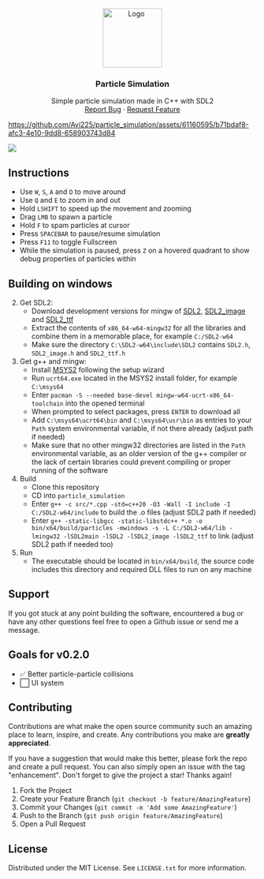 <a name="readme-top"></a>

<!-- PROJECT LOGO -->
<br />
<div align="center">
  <a href="https://github.com/Avi225/particle_simulation">
    <img src="https://github.com/Avi225/particle_simulation/assets/61160595/9f35a634-993e-45a4-aabc-5e76d5e28e22" alt="Logo" width="120" height="120">
  </a>

<h3 align="center">Particle Simulation</h3>

  <p align="center">
    Simple particle simulation made in C++ with SDL2
    <br>
    <a href="https://github.com/Avi225/particle_simulation/issues">Report Bug</a>
    ·
    <a href="https://github.com/Avi225/particle_simulation/issues">Request Feature</a>
  </p>
</div>

https://github.com/Avi225/particle_simulation/assets/61160595/b71bdaf8-afc3-4e10-9dd8-658903743d84

![](https://github.com/Avi225/particle_simulation/assets/61160595/7cb5c6e1-0f7c-4e8b-9080-6c7dc623160e)

## Instructions
- Use `W`, `S`, `A` and `D` to move around
- Use `Q` and `E` to zoom in and out
- Hold `LSHIFT` to speed up the movement and zooming
- Drag `LMB` to spawn a particle
- Hold `F` to spam particles at cursor
- Press `SPACEBAR` to pause/resume simulation
- Press `F11` to toggle Fullscreen
- While the simulation is paused, press `Z` on a hovered quadrant to show debug properties of particles within



## Building on windows


2. Get SDL2:
    - Download development versions for mingw of [SDL2](https://github.com/libsdl-org/SDL), [SDL2_image](https://github.com/libsdl-org/SDL_image) and [SDL2_ttf](https://github.com/libsdl-org/SDL_ttf)
    - Extract the contents of `x86_64-w64-mingw32` for all the libraries and combine them in a memorable place, for example `C:/SDL2-w64`
    - Make sure the directory `C:\SDL2-w64\include\SDL2` contains `SDL2.h`, `SDL2_image.h` and `SDL2_ttf.h`
3. Get g++ and mingw:
    - Install [MSYS2](https://www.msys2.org/) following the setup wizard
    - Run `ucrt64.exe` located in the MSYS2 install folder, for example `C:\msys64`
    - Enter `pacman -S --needed base-devel mingw-w64-ucrt-x86_64-toolchain` into the opened terminal
    - When prompted to select packages, press `ENTER` to download all
    - Add `C:\msys64\ucrt64\bin` and `C:\msys64\usr\bin` as entries to your `Path` system environmental variable, if not there already (adjust path if needed)
    - Make sure that no other mingw32 directories are listed in the `Path` environmental variable, as an older version of the g++ compiler or the lack of certain libraries could prevent compiling or proper running of the software
4. Build
    - Clone this repository
    - CD into `particle_simulation`
    - Enter `g++ -c src/*.cpp -std=c++20 -O3 -Wall -I include -I C:/SDL2-w64/include` to build the .o files (adjust SDL2 path if needed)
    - Enter `g++ -static-libgcc -static-libstdc++ *.o -o bin/x64/build/particles -mwindows -s -L C:/SDL2-w64/lib -lmingw32 -lSDL2main -lSDL2 -lSDL2_image -lSDL2_ttf` to link (adjust SDL2 path if needed too)
5. Run
    - The executable should be located in `bin/x64/build`, the source code includes this directory and required DLL files to run on any machine

## Support
If you got stuck at any point building the software, encountered a bug or have any other questions feel free to open a Github issue or send me a message.


## Goals for v0.2.0

- ✅️ Better particle-particle collisions
- ⬜️ UI system

<!-- CONTRIBUTING -->
## Contributing

Contributions are what make the open source community such an amazing place to learn, inspire, and create. Any contributions you make are **greatly appreciated**.

If you have a suggestion that would make this better, please fork the repo and create a pull request. You can also simply open an issue with the tag "enhancement".
Don't forget to give the project a star! Thanks again!

1. Fork the Project
2. Create your Feature Branch (`git checkout -b feature/AmazingFeature`)
3. Commit your Changes (`git commit -m 'Add some AmazingFeature'`)
4. Push to the Branch (`git push origin feature/AmazingFeature`)
5. Open a Pull Request


<!-- LICENSE -->
## License

Distributed under the MIT License. See `LICENSE.txt` for more information.

[forks-shield]: https://img.shields.io/github/forks/github_username/repo_name.svg?style=for-the-badge
[forks-url]: https://github.com/Avi225/particle_simulation/forks
[stars-shield]: https://img.shields.io/github/stars/github_username/repo_name.svg?style=for-the-badge
[stars-url]: https://github.com/Avi225/particle_simulation/stargazers
[issues-shield]: https://img.shields.io/github/issues/github_username/repo_name.svg?style=for-the-badge
[issues-url]: https://github.com/Avi225/particle_simulation/issues
[license-shield]: https://img.shields.io/github/license/github_username/repo_name.svg?style=for-the-badge
[license-url]: https://github.com/Avi225/particle_simulation/blob/main/LICENSE
